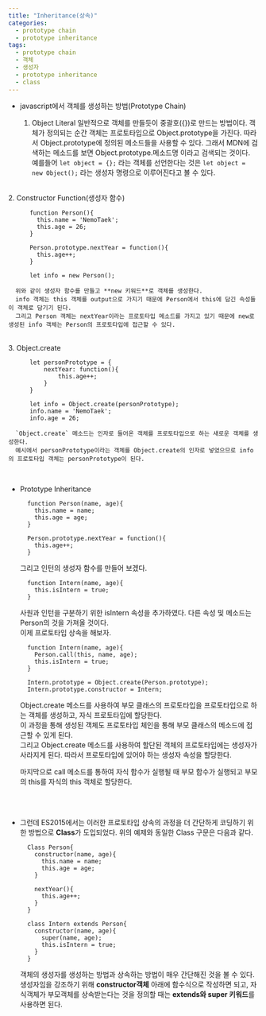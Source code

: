 ```yaml
---
title: "Inheritance(상속)"
categories:
  - prototype chain
  - prototype inheritance
tags:
  - prototype chain
  - 객체
  - 생성자
  - prototype inheritance
  - class
---
```


- javascript에서 객체를 생성하는 방법(Prototype Chain)  

  1. Object Literal
    일반적으로 객체를 만들듯이 중괄호({})로 만드는 방법이다. 객체가 정의되는 순간 객체는 프로토타입으로 Object.prototype을 가진다. 따라서 Object.prototype에 정의된 메소드들을 사용할 수 있다. 그래서 MDN에 검색하는 메소드를 보면 Object.prototype.메소드명 이라고 검색되는 것이다.  
    예를들어 `let object = {};` 라는 객체를 선언한다는 것은 `let object = new Object();` 라는 생성자 명령으로 이루어진다고 볼 수 있다.  
<br>
  2. Constructor Function(생성자 함수)

		  function Person(){
            this.name = 'NemoTaek';
            this.age = 26;
		  }
		
		  Person.prototype.nextYear = function(){
            this.age++;
		  }
		
		  let info = new Person();
		
      위와 같이 생성자 함수를 만들고 **new 키워드**로 객체를 생성한다.  
      info 객체는 this 객체를 output으로 가지기 때문에 Person에서 this에 담긴 속성들이 객체로 담기기 된다.  
      그리고 Person 객체는 nextYear이라는 프로토타입 메소드를 가지고 있기 때문에 new로 생성된 info 객체는 Person의 프로토타입에 접근할 수 있다.  
<br>
  3. Object.create
  
          let personPrototype = {
              nextYear: function(){
                  this.age++;
              }
          }

          let info = Object.create(personPrototype);
          info.name = 'NemoTaek';
          info.age = 26;
        
      `Object.create` 메소드는 인자로 들어온 객체를 프로토타입으로 하는 새로운 객체를 생성한다.  
      예시에서 personPrototype이라는 객체를 Object.create의 인자로 넣었으므로 info의 프로토타입 객체는 personPrototype이 된다.  
<br>

- Prototype Inheritance  

        function Person(name, age){
          this.name = name;
          this.age = age;
        }

        Person.prototype.nextYear = function(){
          this.age++;
        }

  그리고 인턴의 생성자 함수를 만들어 보겠다.  

        function Intern(name, age){
          this.isIntern = true;
        }

  사원과 인턴을 구분하기 위한 isIntern 속성을 추가하였다. 다른 속성 및 메소드는 Person의 것을 가져올 것이다.  
  이제 프로토타입 상속을 해보자.  

        function Intern(name, age){
          Person.call(this, name, age);
          this.isIntern = true;
        }

        Intern.prototype = Object.create(Person.prototype);
        Intern.prototype.constructor = Intern;

  Object.create 메소드를 사용하여 부모 클래스의 프로토타입을 프로토타입으로 하는 객체를 생성하고, 자식 프로토타입에 할당한다.  
  이 과정을 통해 생성된 객체도 프로토타입 체인을 통해 부모 클래스의 메소드에 접근할 수 있게 된다.  
  그리고 Object.create 메소드를 사용하여 할단된 객체의 프로토타입에는 생성자가 사라지게 된다. 따라서 프로토타입에 있어야 하는 생성자 속성을 할당한다.  

  마지막으로 call 메소드를 통하여 자식 함수가 실행될 때 부모 함수가 실행되고 부모의 this를 자식의 this 객체로 할당한다.  

<br><br>
- 그런데 ES2015에서는 이러한 프로토타입 상속의 과정을 더 간단하게 코딩하기 위한 방법으로 **Class**가 도입되었다. 위의 예제와 동일한 Class 구문은 다음과 같다.  

        Class Person{
          constructor(name, age){
            this.name = name;
            this.age = age;
          }

          nextYear(){
            this.age++;
          }
        }

        class Intern extends Person{
          constructor(name, age){
            super(name, age);
            this.isIntern = true;
          }
        }

  객체의 생성자를 생성하는 방법과 상속하는 방법이 매우 간단해진 것을 볼 수 있다.  
  생성자임을 강조하기 위해 **constructor객체** 아래에 함수식으로 작성하면 되고, 자식객체가 부모객체를 상속받는다는 것을 정의할 때는 **extends와 super 키워드**를 사용하면 된다.  
